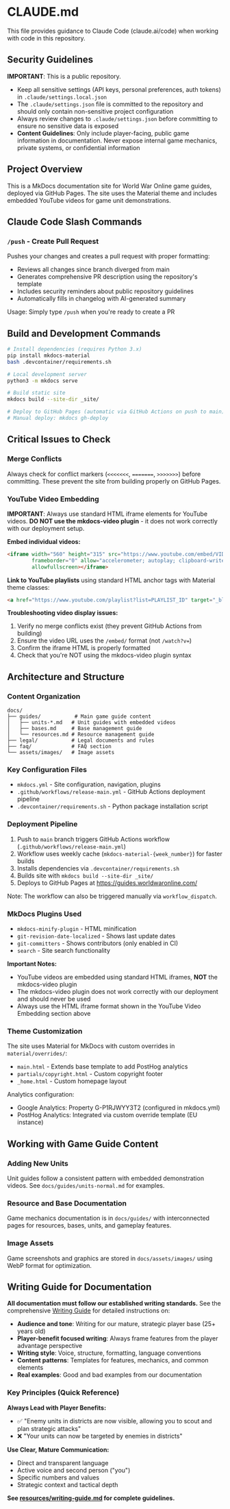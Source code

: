 # CLAUDE.md

This file provides guidance to Claude Code (claude.ai/code) when working with code in this repository.

## Security Guidelines

**IMPORTANT**: This is a public repository.
- Keep all sensitive settings (API keys, personal preferences, auth tokens) in `.claude/settings.local.json`
- The `.claude/settings.json` file is committed to the repository and should only contain non-sensitive project configuration
- Always review changes to `.claude/settings.json` before committing to ensure no sensitive data is exposed
- **Content Guidelines**: Only include player-facing, public game information in documentation. Never expose internal game mechanics, private systems, or confidential information

## Project Overview

This is a MkDocs documentation site for World War Online game guides, deployed via GitHub Pages. The site uses the Material theme and includes embedded YouTube videos for game unit demonstrations.

## Claude Code Slash Commands

### `/push` - Create Pull Request
Pushes your changes and creates a pull request with proper formatting:
- Reviews all changes since branch diverged from main
- Generates comprehensive PR description using the repository's template
- Includes security reminders about public repository guidelines
- Automatically fills in changelog with AI-generated summary

Usage: Simply type `/push` when you're ready to create a PR

## Build and Development Commands

```bash
# Install dependencies (requires Python 3.x)
pip install mkdocs-material
bash .devcontainer/requirements.sh

# Local development server
python3 -m mkdocs serve

# Build static site
mkdocs build --site-dir _site/

# Deploy to GitHub Pages (automatic via GitHub Actions on push to main)
# Manual deploy: mkdocs gh-deploy
```

## Critical Issues to Check

### Merge Conflicts
Always check for conflict markers (`<<<<<<<`, `=======`, `>>>>>>>`) before committing. These prevent the site from building properly on GitHub Pages.

### YouTube Video Embedding

**IMPORTANT**: Always use standard HTML iframe elements for YouTube videos. **DO NOT use the mkdocs-video plugin** - it does not work correctly with our deployment setup.

**Embed individual videos:**
```html
<iframe width="560" height="315" src="https://www.youtube.com/embed/VIDEO_ID"
        frameborder="0" allow="accelerometer; autoplay; clipboard-write; encrypted-media; gyroscope; picture-in-picture"
        allowfullscreen></iframe>
```

**Link to YouTube playlists** using standard HTML anchor tags with Material theme classes:
```html
<a href="https://www.youtube.com/playlist?list=PLAYLIST_ID" target="_blank" class="md-button md-button--primary">View Full Playlist on YouTube</a>
```

**Troubleshooting video display issues:**
1. Verify no merge conflicts exist (they prevent GitHub Actions from building)
2. Ensure the video URL uses the `/embed/` format (not `/watch?v=`)
3. Confirm the iframe HTML is properly formatted
4. Check that you're NOT using the mkdocs-video plugin syntax

## Architecture and Structure

### Content Organization
```
docs/
├── guides/           # Main game guide content
│   ├── units-*.md   # Unit guides with embedded videos
│   ├── bases.md     # Base management guide
│   └── resources.md # Resource management guide
├── legal/           # Legal documents and rules
├── faq/             # FAQ section
└── assets/images/   # Image assets
```

### Key Configuration Files
- `mkdocs.yml` - Site configuration, navigation, plugins
- `.github/workflows/release-main.yml` - GitHub Actions deployment pipeline
- `.devcontainer/requirements.sh` - Python package installation script

### Deployment Pipeline
1. Push to `main` branch triggers GitHub Actions workflow (`.github/workflows/release-main.yml`)
2. Workflow uses weekly cache (`mkdocs-material-{week_number}`) for faster builds
3. Installs dependencies via `.devcontainer/requirements.sh`
4. Builds site with `mkdocs build --site-dir _site/`
5. Deploys to GitHub Pages at https://guides.worldwaronline.com/

Note: The workflow can also be triggered manually via `workflow_dispatch`.

### MkDocs Plugins Used
- `mkdocs-minify-plugin` - HTML minification
- `git-revision-date-localized` - Shows last update dates
- `git-committers` - Shows contributors (only enabled in CI)
- `search` - Site search functionality

**Important Notes:**
- YouTube videos are embedded using standard HTML iframes, **NOT** the mkdocs-video plugin
- The mkdocs-video plugin does not work correctly with our deployment and should never be used
- Always use the HTML iframe format shown in the YouTube Video Embedding section above

### Theme Customization
The site uses Material for MkDocs with custom overrides in `material/overrides/`:
- `main.html` - Extends base template to add PostHog analytics
- `partials/copyright.html` - Custom copyright footer
- `_home.html` - Custom homepage layout

Analytics configuration:
- Google Analytics: Property G-P1RJWYY3T2 (configured in mkdocs.yml)
- PostHog Analytics: Integrated via custom override template (EU instance)

## Working with Game Guide Content

### Adding New Units
Unit guides follow a consistent pattern with embedded demonstration videos. See `docs/guides/units-normal.md` for examples.

### Resource and Base Documentation
Game mechanics documentation is in `docs/guides/` with interconnected pages for resources, bases, units, and gameplay features.

### Image Assets
Game screenshots and graphics are stored in `docs/assets/images/` using WebP format for optimization.

## Writing Guide for Documentation

**All documentation must follow our established writing standards.** See the comprehensive [Writing Guide](resources/writing-guide.md) for detailed instructions on:

- **Audience and tone**: Writing for our mature, strategic player base (25+ years old)
- **Player-benefit focused writing**: Always frame features from the player advantage perspective
- **Writing style**: Voice, structure, formatting, language conventions
- **Content patterns**: Templates for features, mechanics, and common elements
- **Real examples**: Good and bad examples from our documentation

### Key Principles (Quick Reference)

**Always Lead with Player Benefits:**
- ✅ "Enemy units in districts are now visible, allowing you to scout and plan strategic attacks"
- ❌ "Your units can now be targeted by enemies in districts"

**Use Clear, Mature Communication:**
- Direct and transparent language
- Active voice and second person ("you")
- Specific numbers and values
- Strategic context and tactical depth

**See [resources/writing-guide.md](resources/writing-guide.md) for complete guidelines.**
